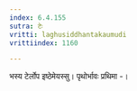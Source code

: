 ```yaml
---
index: 6.4.155
sutra: टेः
vritti: laghusiddhantakaumudi
vrittiindex: 1160

---
```

भस्य टेर्लोप इष्ठेमेयस्सु। पृथोर्भावः प्रथिमा -।